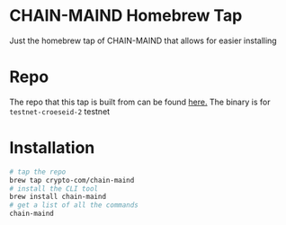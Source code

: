# CHAIN-MAIND Homebrew Tap

Just the homebrew tap of CHAIN-MAIND that allows for easier installing

# Repo

The repo that this tap is built from can be found [here.](https://github.com/crypto-org-chain/chain-main)
The binary is for `testnet-croeseid-2` testnet
# Installation

```bash
# tap the repo
brew tap crypto-com/chain-maind
# install the CLI tool
brew install chain-maind
# get a list of all the commands
chain-maind
```
